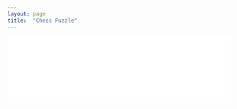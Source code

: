 ```yaml
---
layout: page
title:  "Chess Puzzle" 
---
```


<iframe id="6902480" allowtransparency="true" frameborder="0" style="width:100%;border:none;" src="//www.chess.com/emboard?id=6902480"></iframe><script>window.addEventListener("message",e=>{e['data']&&"6902480"===e['data']['id']&&document.getElementById(`${e['data']['id']}`)&&(document.getElementById(`${e['data']['id']}`).style.height=`${e['data']['frameHeight']+30}px`)});</script>
